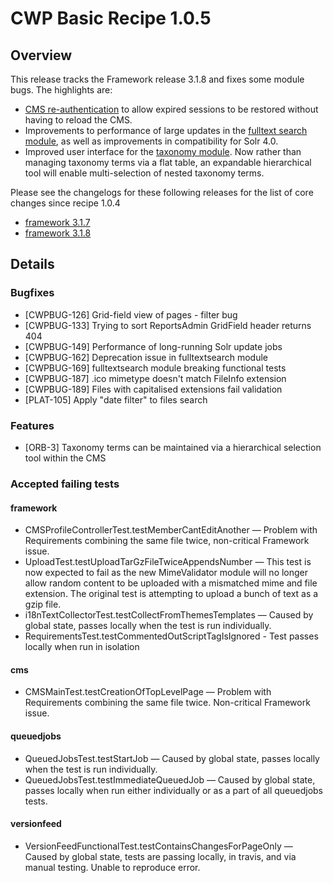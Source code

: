 # CWP Basic Recipe 1.0.5

## Overview

This release tracks the Framework release 3.1.8 and fixes some module bugs. The highlights are:

* [CMS re-authentication](http://www.silverstripe.org/blog/silverstripe-3-1-7-released/) to allow
  expired sessions to be restored without having to reload the CMS.
* Improvements to performance of large updates in the
  [fulltext search module](https://github.com/silverstripe-labs/silverstripe-fulltextsearch), as well as improvements
  in compatibility for Solr 4.0.
* Improved user interface for the [taxonomy module](https://github.com/silverstripe-labs/silverstripe-taxonomy).
  Now rather than managing taxonomy terms via a flat table, an expandable hierarchical tool will enable multi-selection
  of nested taxonomy terms.

Please see the changelogs for these following releases for the list of core changes since recipe 1.0.4

 * [framework 3.1.7](http://doc.silverstripe.org/framework/en/3.1/changelogs/3.1.7)
 * [framework 3.1.8](http://doc.silverstripe.org/framework/en/3.1/changelogs/3.1.8)

## Details

### Bugfixes

 * [CWPBUG-126] Grid-field view of pages - filter bug
 * [CWPBUG-133] Trying to sort ReportsAdmin GridField header returns 404
 * [CWPBUG-149] Performance of long-running Solr update jobs
 * [CWPBUG-162] Deprecation issue in fulltextsearch module
 * [CWPBUG-169] fulltextsearch module breaking functional tests
 * [CWPBUG-187] .ico mimetype doesn't match FileInfo extension
 * [CWPBUG-189] Files with capitalised extensions fail validation
 * [PLAT-105] Apply "date filter" to files search

### Features

 * [ORB-3] Taxonomy terms can be maintained via a hierarchical selection tool within the CMS

### Accepted failing tests

#### framework

* CMSProfileControllerTest.testMemberCantEditAnother — Problem with Requirements combining the same file twice,
  non-critical Framework issue.
* UploadTest.testUploadTarGzFileTwiceAppendsNumber — This test is now expected to fail as the new MimeValidator
  module will no longer allow random content to be uploaded with a mismatched mime and file extension.
  The original test is attempting to upload a bunch of text as a gzip file.
* i18nTextCollectorTest.testCollectFromThemesTemplates — Caused by global state, passes locally when the test is
  run individually.
* RequirementsTest.testCommentedOutScriptTagIsIgnored - Test passes locally when run in isolation

#### cms

* CMSMainTest.testCreationOfTopLevelPage — Problem with Requirements combining the same file twice. Non-critical
  Framework issue.

#### queuedjobs

* QueuedJobsTest.testStartJob — Caused by global state, passes locally when the test is run individually.
* QueuedJobsTest.testImmediateQueuedJob — Caused by global state, passes locally when run either individually or as
  a part of all queuedjobs tests.

#### versionfeed

* VersionFeedFunctionalTest.testContainsChangesForPageOnly — Caused by global state, tests are passing locally, in travis,
  and via manual testing. Unable to reproduce error.